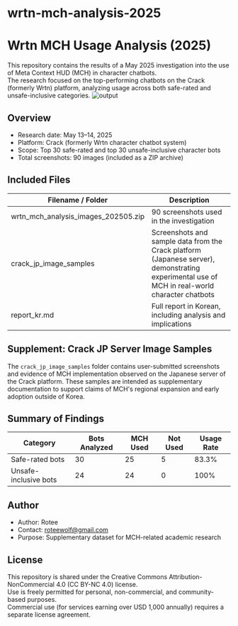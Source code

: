 # wrtn-mch-analysis-2025
# Wrtn MCH Usage Analysis (2025)

This repository contains the results of a May 2025 investigation into the use of Meta Context HUD (MCH) in character chatbots.  
The research focused on the top-performing chatbots on the Crack (formerly Wrtn) platform, analyzing usage across both safe-rated and unsafe-inclusive categories.
![output](https://github.com/user-attachments/assets/8a89ce34-8a94-4fe7-aec1-03c99fcfdcf0)

## Overview

- Research date: May 13–14, 2025  
- Platform: Crack (formerly Wrtn character chatbot system)  
- Scope: Top 30 safe-rated and top 30 unsafe-inclusive character bots  
- Total screenshots: 90 images (included as a ZIP archive)

## Included Files

| Filename / Folder | Description |
|-------------------|-------------|
| wrtn_mch_analysis_images_202505.zip | 90 screenshots used in the investigation |
| crack_jp_image_samples | Screenshots and sample data from the Crack platform (Japanese server), demonstrating experimental use of MCH in real-world character chatbots |
| report_kr.md | Full report in Korean, including analysis and implications |

## Supplement: Crack JP Server Image Samples

The `crack_jp_image_samples` folder contains user-submitted screenshots and evidence of MCH implementation observed on the Japanese server of the Crack platform. These samples are intended as supplementary documentation to support claims of MCH's regional expansion and early adoption outside of Korea.

## Summary of Findings

| Category | Bots Analyzed | MCH Used | Not Used | Usage Rate |
|----------|--------------|----------|----------|------------|
| Safe-rated bots | 30 | 25 | 5 | 83.3% |
| Unsafe-inclusive bots | 24 | 24 | 0 | 100% |

## Author

- Author: Rotee  
- Contact: roteewolf@gmail.com  
- Purpose: Supplementary dataset for MCH-related academic research

## License

This repository is shared under the Creative Commons Attribution-NonCommercial 4.0 (CC BY-NC 4.0) license.  
Use is freely permitted for personal, non-commercial, and community-based purposes.  
Commercial use (for services earning over USD 1,000 annually) requires a separate license agreement.
